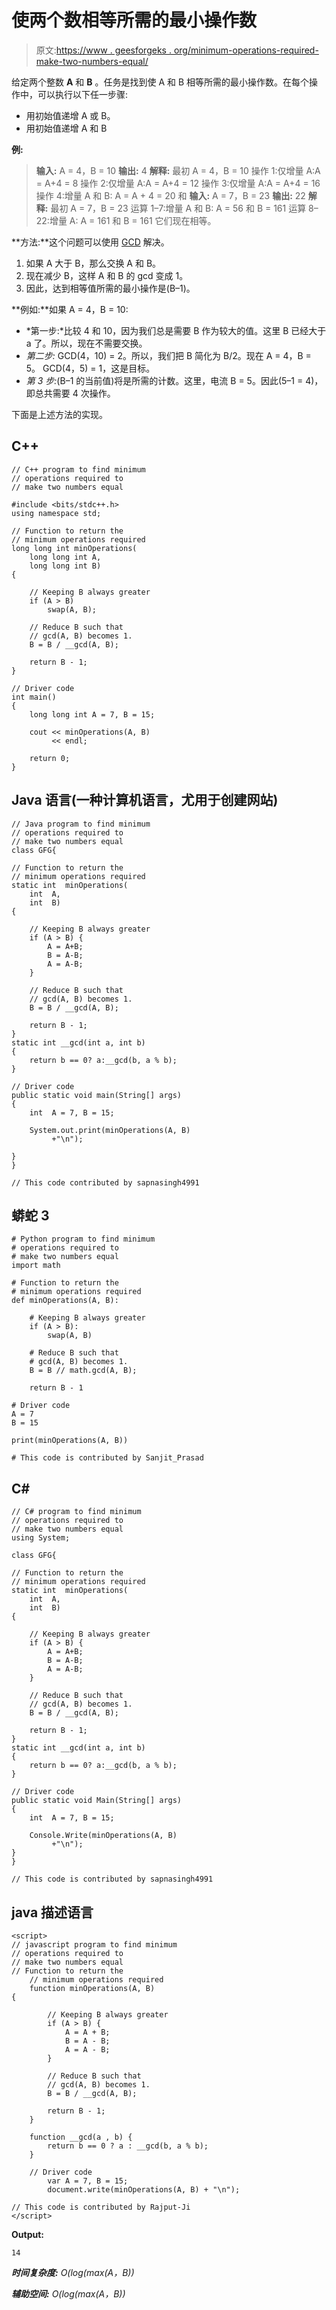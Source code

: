 # 使两个数相等所需的最小操作数

> 原文:[https://www . geesforgeks . org/minimum-operations-required-make-two-numbers-equal/](https://www.geeksforgeeks.org/minimum-operations-required-to-make-two-numbers-equal/)

给定两个整数 **A** 和 **B** 。任务是找到使 A 和 B 相等所需的最小操作数。在每个操作中，可以执行以下任一步骤:

*   用初始值递增 A 或 B。
*   用初始值递增 A 和 B

**例:**

> **输入:** A = 4，B = 10
> **输出:** 4
> **解释:**
> 最初 A = 4，B = 10
> 操作 1:仅增量 A:A = A+4 = 8
> 操作 2:仅增量 A:A = A+4 = 12
> 操作 3:仅增量 A:A = A+4 = 16
> 操作 4:增量 A 和 B: A = A + 4 = 20 和
> **输入:** A = 7，B = 23
> **输出:** 22
> **解释:**
> 最初 A = 7，B = 23
> 运算 1–7:增量 A 和 B: A = 56 和 B = 161
> 运算 8–22:增量 A: A = 161 和 B = 161
> 它们现在相等。

**方法:**这个问题可以使用 [GCD](https://www.geeksforgeeks.org/c-program-find-gcd-hcf-two-numbers/) 解决。

1.  如果 A 大于 B，那么交换 A 和 B。
2.  现在减少 B，这样 A 和 B 的 gcd 变成 1。
3.  因此，达到相等值所需的最小操作是(B–1)。

**例如:**如果 A = 4，B = 10:

*   *第一步:*比较 4 和 10，因为我们总是需要 B 作为较大的值。这里 B 已经大于 a 了。所以，现在不需要交换。
*   *第二步:* GCD(4，10) = 2。所以，我们把 B 简化为 B/2。现在 A = 4，B = 5。
    GCD(4，5) = 1，这是目标。
*   *第 3 步:*(B–1 的当前值)将是所需的计数。这里，电流 B = 5。因此(5–1 = 4)，即总共需要 4 次操作。

下面是上述方法的实现。

## C++

```
// C++ program to find minimum
// operations required to
// make two numbers equal

#include <bits/stdc++.h>
using namespace std;

// Function to return the
// minimum operations required
long long int minOperations(
    long long int A,
    long long int B)
{

    // Keeping B always greater
    if (A > B)
        swap(A, B);

    // Reduce B such that
    // gcd(A, B) becomes 1.
    B = B / __gcd(A, B);

    return B - 1;
}

// Driver code
int main()
{
    long long int A = 7, B = 15;

    cout << minOperations(A, B)
         << endl;

    return 0;
}
```

## Java 语言(一种计算机语言，尤用于创建网站)

```
// Java program to find minimum
// operations required to
// make two numbers equal
class GFG{

// Function to return the
// minimum operations required
static int  minOperations(
    int  A,
    int  B)
{

    // Keeping B always greater
    if (A > B) {
        A = A+B;
        B = A-B;
        A = A-B;
    }

    // Reduce B such that
    // gcd(A, B) becomes 1.
    B = B / __gcd(A, B);

    return B - 1;
}
static int __gcd(int a, int b) 
{ 
    return b == 0? a:__gcd(b, a % b);    
}

// Driver code
public static void main(String[] args)
{
    int  A = 7, B = 15;

    System.out.print(minOperations(A, B)
         +"\n");

}
}

// This code contributed by sapnasingh4991
```

## 蟒蛇 3

```
# Python program to find minimum
# operations required to
# make two numbers equal
import math

# Function to return the
# minimum operations required
def minOperations(A, B):

    # Keeping B always greater
    if (A > B):
        swap(A, B)

    # Reduce B such that
    # gcd(A, B) becomes 1.
    B = B // math.gcd(A, B);

    return B - 1

# Driver code
A = 7
B = 15

print(minOperations(A, B))

# This code is contributed by Sanjit_Prasad
```

## C#

```
// C# program to find minimum
// operations required to
// make two numbers equal
using System;

class GFG{

// Function to return the
// minimum operations required
static int  minOperations(
    int  A,
    int  B)
{

    // Keeping B always greater
    if (A > B) {
        A = A+B;
        B = A-B;
        A = A-B;
    }

    // Reduce B such that
    // gcd(A, B) becomes 1.
    B = B / __gcd(A, B);

    return B - 1;
}
static int __gcd(int a, int b) 
{ 
    return b == 0? a:__gcd(b, a % b);    
}

// Driver code
public static void Main(String[] args)
{
    int  A = 7, B = 15;

    Console.Write(minOperations(A, B)
         +"\n");
}
}

// This code is contributed by sapnasingh4991
```

## java 描述语言

```
<script>
// javascript program to find minimum
// operations required to
// make two numbers equal   
// Function to return the
    // minimum operations required
    function minOperations(A, B)
{

        // Keeping B always greater
        if (A > B) {
            A = A + B;
            B = A - B;
            A = A - B;
        }

        // Reduce B such that
        // gcd(A, B) becomes 1.
        B = B / __gcd(A, B);

        return B - 1;
    }

    function __gcd(a , b) {
        return b == 0 ? a : __gcd(b, a % b);
    }

    // Driver code
        var A = 7, B = 15;
        document.write(minOperations(A, B) + "\n");

// This code is contributed by Rajput-Ji
</script>
```

**Output:** 

```
14
```

***时间复杂度:** O(log(max(A，B))*

***辅助空间:** O(log(max(A，B))*